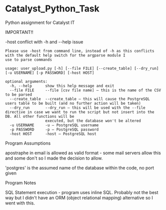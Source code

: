 # Catalyst_Python_Task
Python assignment for Catalyst IT

IMPORTANT!!

-host conflict with -h and --help issue

    Please use -host from command line, instead of -h as this conflicts with the default help switch for the argparse module I
    use to parse commands

    usage: user_upload.py [-h] [--file FILE] [--create_table] [--dry_run] [-u USERNAME] [-p PASSWORD] [-host HOST]

    optional arguments:
      -h, --help      show this help message and exit
      --file FILE     --file [csv file name] – this is the name of the CSV to be parsed
      --create_table  --create_table – this will cause the PostgreSQL users table to be built (and no further action will be taken)
      --dry_run       --dry_run – this will be used with the --file directive in case we want to run the script but not insert into the DB. All other functions will be  
                      executed, but the database won't be altered
      -u USERNAME     -u – PostgreSQL username
      -p PASSWORD     -p – PostgreSQL password
      -host HOST      -host – PostgreSQL host


Program Assumptions

apostraphe in email is allowed as valid format - some mail servers allow this and some don't so I made the decision to allow.

'postgres' is the assumed name of the database within the code, no port given

Program Notes

SQL Statement execution - program uses inline SQL. Probably not the best way but I didn't have an ORM (object relational mapping)
alternative so I went with this.
